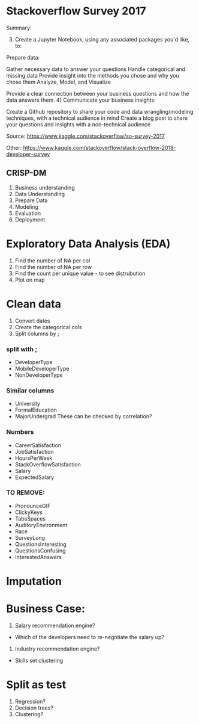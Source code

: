 # Stackoverflow Survey 2017

Summary:

3) Create a Jupyter Notebook, using any associated packages you'd like, to:

Prepare data:

Gather necessary data to answer your questions
Handle categorical and missing data
Provide insight into the methods you chose and why you chose them
Analyze, Model, and Visualize

Provide a clear connection between your business questions and how the data answers them.
4) Communicate your business insights:

Create a Github repository to share your code and data wrangling/modeling techniques, with a technical audience in mind
Create a blog post to share your questions and insights with a non-technical audience

Source: https://www.kaggle.com/stackoverflow/so-survey-2017

Other: https://www.kaggle.com/stackoverflow/stack-overflow-2018-developer-survey

## CRISP-DM
1. Business understanding
1. Data Understanding
1. Prepare Data
1. Modeling
1. Evaluation
1. Deployment


# Exploratory Data Analysis  (EDA)
1. Find the number of NA per col
1. Find the number of NA per row
1. Find the count per unique value - to see distrubution
1. Plot on map



# Clean data
1. Convert dates
1. Create the categorical cols
1. Split columns by ;

### split with ;
* DeveloperType  
* MobileDeveloperType
* NonDeveloperType

### Similar columns
* University
* FormalEducation
* MajorUndergrad
These can be checked by correlation?


### Numbers
* CareerSatisfaction
* JobSatisfaction
* HoursPerWeek
* StackOverflowSatisfaction
* Salary
* ExpectedSalary

### TO REMOVE:
* PronounceGIF
* ClickyKeys
* TabsSpaces
* AuditoryEnvironment
* Race
* SurveyLong
* QuestionsInteresting
* QuestionsConfusing
* InterestedAnswers



# Imputation



# Business Case:
 
1. Salary recommendation engine?
* Which of the developers need to re-negotiate the salary up?
1. Industry recommendation engine?
* Skills set clustering
  

# Split as test 

1. Regression?
1. Decision trees?
1. Clustering?


